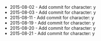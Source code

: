 - 2015-08-02 - Add commit for character: y
- 2015-08-03 - Add commit for character: y
- 2015-08-11 - Add commit for character: y
- 2015-08-19 - Add commit for character: y
- 2015-08-20 - Add commit for character: y
- 2015-08-21 - Add commit for character: y
